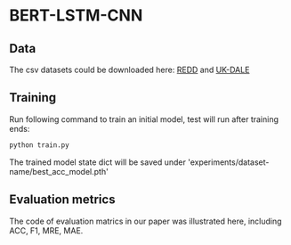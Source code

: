 # BERT-LSTM-CNN
## Data
The csv datasets could be downloaded here: [REDD](http://redd.csail.mit.edu/) and [UK-DALE](https://jack-kelly.com/data/)
## Training
Run following command to train an initial model, test will run after training ends:
```bash
python train.py
```
The trained model state dict will be saved under 'experiments/dataset-name/best_acc_model.pth'
## Evaluation metrics
The code of evaluation matrics in our paper was illustrated here, including ACC, F1, MRE, MAE.
